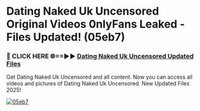 # Dating Naked Uk Uncensored Original Videos 0nlyFans Leaked - Files Updated! (05eb7)

<h3>🔴 CLICK HERE 🌐==►► <a href="https://tinyurl.com/yckcrads" rel="nofollow">Dating Naked Uk Uncensored Updated Files</a></h3>

Get Dating Naked Uk Uncensored and all content. Now you can access all videos and pictures of Dating Naked Uk Uncensored. New Updated Files 2025!

[![05eb7](https://i.imgur.com/hpKpOFt.gif)](https://tinyurl.com/yckcrads)
